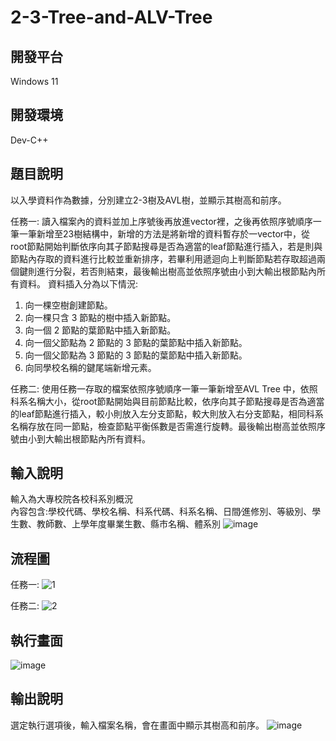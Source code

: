 # 2-3-Tree-and-ALV-Tree

## 開發平台
Windows 11 

## 開發環境
Dev-C++


## 題目說明
以入學資料作為數據，分別建立2-3樹及AVL樹，並顯示其樹高和前序。

任務一:
讀入檔案內的資料並加上序號後再放進vector裡，之後再依照序號順序一筆一筆新增至23樹結構中，新增的方法是將新增的資料暫存於一vector中，從root節點開始判斷依序向其子節點搜尋是否為適當的leaf節點進行插入，若是則與節點內存取的資料進行比較並重新排序，若畢利用遞迴向上判斷節點若存取超過兩個鍵則進行分裂，若否則結束，最後輸出樹高並依照序號由小到大輸出根節點內所有資料。
資料插入分為以下情況:
1. 向一棵空樹創建節點。
2. 向一棵只含 3 節點的樹中插入新節點。
3. 向一個 2 節點的葉節點中插入新節點。
4. 向一個父節點為 2 節點的 3 節點的葉節點中插入新節點。
5. 向一個父節點為 3 節點的 3 節點的葉節點中插入新節點。
6. 向同學校名稱的鍵尾端新增元素。

任務二:
使用任務一存取的檔案依照序號順序一筆一筆新增至AVL Tree 中，依照科系名稱大小，從root節點開始與目前節點比較，依序向其子節點搜尋是否為適當的leaf節點進行插入，較小則放入左分支節點，較大則放入右分支節點，相同科系名稱存放在同一節點，檢查節點平衡係數是否需進行旋轉。最後輸出樹高並依照序號由小到大輸出根節點內所有資料。




## 輸入說明
輸入為大專校院各校科系別概況										
內容包含:學校代碼、學校名稱、科系代碼、科系名稱、日間∕進修別、等級別、學生數、教師數、上學年度畢業生數、縣市名稱、體系別
![image](https://user-images.githubusercontent.com/95240041/194373112-f779a5a0-2f18-4cc6-9adc-b0ea885002ec.png)



## 流程圖

任務一:
![1](https://user-images.githubusercontent.com/95240041/194372546-dd1302ee-61fe-4b02-84f8-558f51d73539.png)


任務二:
![2](https://user-images.githubusercontent.com/95240041/194372317-53d5ec29-d4a4-4de4-9afc-8ae5f505fecf.png)


## 執行畫面
![image](https://user-images.githubusercontent.com/95240041/194373928-7dd33430-ca1b-4e2c-b941-56dad28f45c1.png)

## 輸出說明
選定執行選項後，輸入檔案名稱，會在畫面中顯示其樹高和前序。
![image](https://user-images.githubusercontent.com/95240041/194374125-f2d02e4e-8277-4389-99ee-4d6b2e68867c.png)




